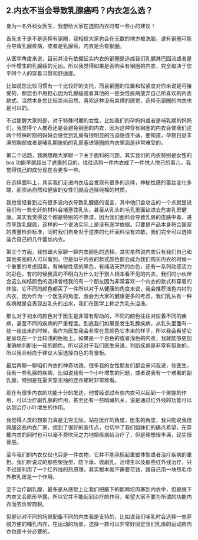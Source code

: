 ## 2.内衣不当会导致乳腺癌吗？内衣怎么选？
身为一名外科女医生，我想给大家在选购内衣时有一些小的建议！ 


首先关于是不是选择有钢圈，我相信大家也会在无数的地方被洗脑，说有钢圈可能会导致乳腺疾病，或者是乳腺癌，内衣是否有钢圈。


从医学角度来说，目前并没有依据证实内衣的钢圈是造成我们乳腺淋巴回流或者是小叶增生的乳腺癌的元凶。所以我觉得如果是否购买有钢圈的内衣，完全取决于您平时个人的穿着习惯和舒适度。


比如说您比较习惯有一个比较好的支托，而且钢圈的位置和松紧度对你来说是可接受的，那您也不用担心因为乳腺癌或者其他的一些女性疾病放弃自己所喜欢的内衣款式。当然本身您比较崇尚自然，喜欢这种没有束缚的感觉，选择无钢圈的内衣也是可以的。


不过提醒大家的是，对于特殊时期的女性，比如我们的孕妈妈或者是哺乳期的妈妈们，我觉得个人推荐还是会避免钢圈的内衣，因为这种穿有钢圈的内衣会使我们这两个特殊时期的妈妈会感觉到乳房有很明显的压迫感或不适，要知道，孕期日益丰满的胸部或者是哺乳期胀奶的乳房塞进钢圈的内衣里面是非常难受的。


第二个话题，我就想跟大家聊一下关于面料的问题，其实我们的内衣特别是女性的 bra 功能早就超出了遮羞的目的，往往选购一件内衣成了一件悦人悦己的事儿，我觉得悦己的成分现在会更多一些。


在选择面料上，其实我们走进内衣店会发现有很多的选择，神秘性感的蕾丝变化多端，而崇尚自然和健康的女性们就会选择纯棉的材质。


我也曾经看到过有很多说内衣导致乳腺癌的谣言，其中他们会攻击的一个点就是说我们有一些化纤的材料会堵塞住乳头，甚至从乳头的毛孔里面钻进去危害乳房健康。其实我觉得这个都是特别的不靠谱，因为我们面料会导致乳房的皮肤中毒，进而导致乳腺癌，这样的一个说法实际上是没有医学依据。只要是产品本身符合国家的质量检验标准，同时我们自身对于这类的化纤面料没有过敏，我们完全可以选择适合自己的几件蕾丝内衣。 


第三个方面，我想跟大家聊一聊内衣颜色的选择。其实虽然说内衣只有我们自己和其他亲密的人可以看到，但是似乎内衣的款式颜色都会成为我们购买内衣的时候一个重要的考虑因素，有神秘性感的黑色，有纯洁天然的白色，还有一系列动感活力的彩色，有的时候我真的不明白为什么对于别人根本看不见的内衣，我们的小伙伴会这么纠结颜色的选择曾经我的有一个朋友因为非常喜欢一个内衣的款式和穿着的体验，它不同的颜色都买了一件所以对于从健康的角度来说，我会推荐浅色内衬的内衣，因为作为一个医生的角度，我会为大家的健康更多的考虑，我们乳头有一种疾病就是会表现出乳头的出水，我们在医学上称之为乳头溢液。 


那么对于初水的颜色对于医生是非常有帮助的，不同的颜色往往对应着不同的疾病，甚至不同的疾病的严重程度。到底我们如果是发生乳腺疾病，从乳头里面有一些一夜出来的时候，我作为医生我会非常在意颜色它本来的样子，所以我会希望它是呈现在一个比较浅的色板上。如果是一个白色的或者浅色的内衣，我就能够更加准确地判断出一夜的颜色。所以这对于我们医生来说，判断疾病是非常有帮助的，所以我会倾向于建议大家选择白色的背景板。


最后再聊一聊咱们内衣的神奇功效。很多我的女性朋友们都会来问我说，张医生，我有一些乳腺的疾病，比如说我有一个小叶增生的问题，或者说我有一个难看的副乳腺，特别是在夏天穿无袖的连衣裙时非常难看。


现在有很多内衣的功能十分的发达，他曾经说过有些内衣可以起到一个聚拢的作用，可以治疗副乳腺的作用，甚至还有一些暗藏机关，说是通过红外线的功能可以达到治疗小叶增生的作用。


我觉得人类的想象力真是无穷无际，站在医疗的角度，医生的角度，我只能说我很佩服这些内衣厂家，想到了很好的宣传点，也切中了我们姐妹们的痛点希望，在穿戴内衣的同时也可以毫不费吹灰之力地把疾病给治疗了，但是理想很丰满，现实很骨感。


至今我们的内衣仅仅也只是一件衣物，它并不能承担起重塑体型或者治疗疾病的重担。我们听说过的那些聚拢型、防下垂、收副乳，治增生以及那些红外线治疗，只不过是利用了一个红外线的热原理，其实根本就不需要花钱，跟自己用一块热毛巾外敷乳房是一个作用。 


至于治疗副乳腺，最多是从感觉上让我们把腋下的那两坨肉塞到内衣中，但是脱下内衣又会原形毕露，所以它并不能起到治疗的作用，希望大家不要为所谓的功能内衣而去负智商税。


但是针对不同的场景配备不同的内衣我是支持的，比如说我们哺乳时会选择一些穿脱方便的哺乳内衣，在运动的场景，选择一款可以非常好固定我们乳房的运动款内衣也是十分必要的。 


